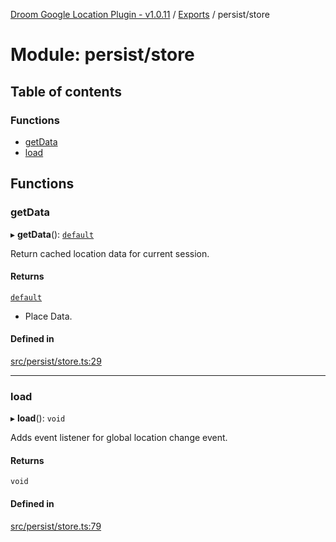 [Droom Google Location Plugin - v1.0.11](../README.md) / [Exports](../modules.md) / persist/store

# Module: persist/store

## Table of contents

### Functions

- [getData](persist_store.md#getdata)
- [load](persist_store.md#load)

## Functions

### getData

▸ **getData**(): [`default`](../interfaces/interface_placedata.default.md)

Return cached location data for current session.

#### Returns

[`default`](../interfaces/interface_placedata.default.md)

- Place Data.

#### Defined in

[src/persist/store.ts:29](https://github.com/hitendrarao/location/blob/31fbd1f/src/persist/store.ts#L29)

___

### load

▸ **load**(): `void`

Adds event listener for global location change event.

#### Returns

`void`

#### Defined in

[src/persist/store.ts:79](https://github.com/hitendrarao/location/blob/31fbd1f/src/persist/store.ts#L79)
